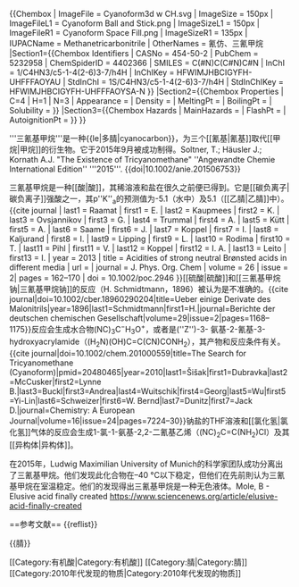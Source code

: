 {{Chembox
| ImageFile = Cyanoform3d w CH.svg
| ImageSize = 150px
| ImageFileL1 = Cyanoform Ball and Stick.png
| ImageSizeL1 = 150px
| ImageFileR1 = Cyanoform Space Fill.png
| ImageSizeR1 = 135px
| IUPACName = Methanetricarbonitrile
| OtherNames = 氰仿、三氰甲烷
|Section1={{Chembox Identifiers
| CASNo = 454-50-2
| PubChem = 5232958
| ChemSpiderID = 4402366
| SMILES = C(#N)C(C#N)C#N
| InChI = 1/C4HN3/c5-1-4(2-6)3-7/h4H
| InChIKey = HFWIMJHBCIGYFH-UHFFFAOYAU
| StdInChI = 1S/C4HN3/c5-1-4(2-6)3-7/h4H
| StdInChIKey = HFWIMJHBCIGYFH-UHFFFAOYSA-N
  }}
|Section2={{Chembox Properties
| C=4 | H=1 | N=3
| Appearance = 
| Density = 
| MeltingPt = 
| BoilingPt = 
| Solubility =
  }}
|Section3={{Chembox Hazards
| MainHazards = 
| FlashPt = 
| AutoignitionPt =
  }}
}}

'''三氰基甲烷'''是一种{{le|多腈|cyanocarbon}}，为三个[[氰基|氰基]]取代[[甲烷|甲烷]]的衍生物。它于2015年9月被成功制得。<ref>Soltner, T.; Häusler J.; Kornath A.J. "The Existence of Tricyanomethane" ''Angewandte Chemie International Edition'' '''2015'''. {{doi|10.1002/anie.201506753}}</ref>

三氰基甲烷是一种[[酸|酸]]，其稀溶液和盐在很久之前便已得到。它是[[碳负离子|碳负离子]]强酸之一，其p''K''<sub>a</sub>的预测值为-5.1（水中）及5.1（[[乙腈|乙腈]]中）。<ref>{{cite journal | last1 = Raamat | first1 = E. | last2 = Kaupmees | first2 = K. | last3 = Ovsjannikov | first3 = G. | last4 = Trummal | first4 = A. | last5 = Kütt | first5 = A. | last6 = Saame | first6 = J. | last7 = Koppel | first7 = I. | last8 = Kaljurand | first8 = I. | last9 = Lipping | first9 = L. | last10 = Rodima | first10 = T. | last11 = Pihl | first11 = V. | last12 = Koppel | first12 = I. A. | last13 = Leito | first13 = I. | year = 2013 | title = Acidities of strong neutral Brønsted acids in different media | url = | journal = J. Phys. Org. Chem | volume = 26 | issue = 2| pages = 162–170 | doi = 10.1002/poc.2946 }}</ref>[[硫酸|硫酸]]和[[三氰基甲烷钠|三氰基甲烷钠]]的反应（H. Schmidtmann，1896）被认为是不准确的。<ref>{{cite journal|doi=10.1002/cber.18960290204|title=Ueber einige Derivate des Malonitrils|year=1896|last1=Schmidtmann|first1=H.|journal=Berichte der deutschen chemischen Gesellschaft|volume=29|issue=2|pages=1168–1175}}</ref>反应会生成水合物(NC)<sub>3</sub>C<sup>−</sup>H<sub>3</sub>O<sup>+</sup>，或者是(''Z'')-3-
氨基-2-氰基-3-hydroxyacrylamide（(H<sub>2</sub>N)(OH)C=C(CN)CONH<sub>2</sub>），其产物和反应条件有关。<ref>{{cite journal|doi=10.1002/chem.201000559|title=The Search for Tricyanomethane (Cyanoform)|pmid=20480465|year=2010|last1=Šišak|first1=Dubravka|last2=McCusker|first2=Lynne B.|last3=Buckl|first3=Andrea|last4=Wuitschik|first4=Georg|last5=Wu|first5=Yi-Lin|last6=Schweizer|first6=W. Bernd|last7=Dunitz|first7=Jack D.|journal=Chemistry: A European Journal|volume=16|issue=24|pages=7224–30}}</ref>钠盐的THF溶液和[[氯化氢|氯化氢]]气体的反应会生成1-氯-1-氨基-2,2-二氰基乙烯（(NC)<sub>2</sub>C=C(NH<sub>2</sub>)Cl）及其[[异构体|异构体]]。

在2015年，Ludwig Maximilian University of Munich的科学家团队成功分离出了三氰基甲烷。他们发现此化合物在–40 °C以下稳定，但他们在先前則认为三氰基甲烷在室温稳定。他们的发现得出三氰基甲烷是一种无色液体。<ref>Mole, B - Elusive acid finally created https://www.sciencenews.org/article/elusive-acid-finally-created</ref>

==参考文献==
{{reflist}}

{{腈}}

[[Category:有机酸|Category:有机酸]]
[[Category:腈|Category:腈]]
[[Category:2010年代发现的物质|Category:2010年代发现的物质]]